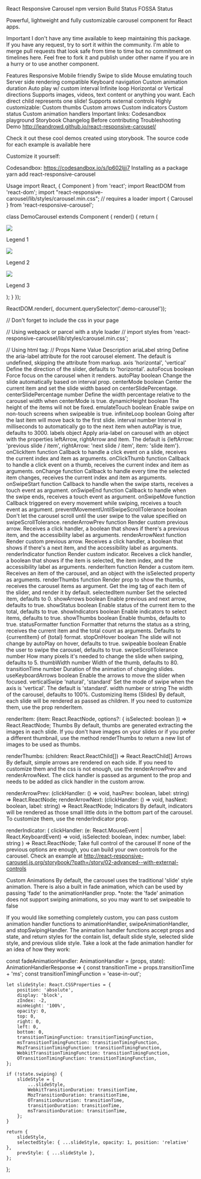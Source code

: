 React Responsive Carousel
npm version Build Status FOSSA Status

Powerful, lightweight and fully customizable carousel component for React apps.

Important
I don't have any time available to keep maintaining this package. If you have any request, try to sort it within the community. I'm able to merge pull requests that look safe from time to time but no commitment on timelines here. Feel free to fork it and publish under other name if you are in a hurry or to use another component.

Features
Responsive
Mobile friendly
Swipe to slide
Mouse emulating touch
Server side rendering compatible
Keyboard navigation
Custom animation duration
Auto play w/ custom interval
Infinite loop
Horizontal or Vertical directions
Supports images, videos, text content or anything you want. Each direct child represents one slide!
Supports external controls
Highly customizable:
Custom thumbs
Custom arrows
Custom indicators
Custom status
Custom animation handlers
Important links:
Codesandbox playground
Storybook
Changelog
Before contributing
Troubleshooting
Demo
http://leandrowd.github.io/react-responsive-carousel/

Check it out these cool demos created using storybook. The source code for each example is available here

Customize it yourself:

Codesandbox: https://codesandbox.io/s/lp602ljjj7
Installing as a package
yarn add react-responsive-carousel

Usage
import React, { Component } from 'react';
import ReactDOM from 'react-dom';
import "react-responsive-carousel/lib/styles/carousel.min.css"; // requires a loader
import { Carousel } from 'react-responsive-carousel';

class DemoCarousel extends Component {
    render() {
        return (
            <Carousel>
                <div>
                    <img src="assets/1.jpeg" />
                    <p className="legend">Legend 1</p>
                </div>
                <div>
                    <img src="assets/2.jpeg" />
                    <p className="legend">Legend 2</p>
                </div>
                <div>
                    <img src="assets/3.jpeg" />
                    <p className="legend">Legend 3</p>
                </div>
            </Carousel>
        );
    }
});

ReactDOM.render(<DemoCarousel />, document.querySelector('.demo-carousel'));

// Don't forget to include the css in your page

// Using webpack or parcel with a style loader
// import styles from 'react-responsive-carousel/lib/styles/carousel.min.css';

// Using html tag:
// <link rel="stylesheet" href="<NODE_MODULES_FOLDER>/react-responsive-carousel/lib/styles/carousel.min.css"/>
Props
Name	Value	Description
ariaLabel	string	Define the aria-label attribute for the root carousel element. The default is undefined, skipping the attribute from markup.
axis	'horizontal', 'vertical'	Define the direction of the slider, defaults to 'horizontal'.
autoFocus	boolean	Force focus on the carousel when it renders.
autoPlay	boolean	Change the slide automatically based on interval prop.
centerMode	boolean	Center the current item and set the slide width based on centerSlidePercentage.
centerSlidePercentage	number	Define the width percentage relative to the carousel width when centerMode is true.
dynamicHeight	boolean	The height of the items will not be fixed.
emulateTouch	boolean	Enable swipe on non-touch screens when swipeable is true.
infiniteLoop	boolean	Going after the last item will move back to the first slide.
interval	number	Interval in milliseconds to automatically go to the next item when autoPlay is true, defaults to 3000.
labels	object	Apply aria-label on carousel with an object with the properties leftArrow, rightArrow and item. The default is {leftArrow: 'previous slide / item', rightArrow: 'next slide / item', item: 'slide item'}.
onClickItem	function	Callback to handle a click event on a slide, receives the current index and item as arguments.
onClickThumb	function	Callback to handle a click event on a thumb, receives the current index and item as arguments.
onChange	function	Callback to handle every time the selected item changes, receives the current index and item as arguments.
onSwipeStart	function	Callback to handle when the swipe starts, receives a touch event as argument.
onSwipeEnd	function	Callback to handle when the swipe ends, receives a touch event as argument.
onSwipeMove	function	Callback triggered on every movement while swiping, receives a touch event as argument.
preventMovementUntilSwipeScrollTolerance	boolean	Don't let the carousel scroll until the user swipe to the value specified on swipeScrollTolerance.
renderArrowPrev	function	Render custom previous arrow. Receives a click handler, a boolean that shows if there's a previous item, and the accessibility label as arguments.
renderArrowNext	function	Render custom previous arrow. Receives a click handler, a boolean that shows if there's a next item, and the accessibility label as arguments.
renderIndicator	function	Render custom indicator. Receives a click handler, a boolean that shows if the item is selected, the item index, and the accessibility label as arguments.
renderItem	function	Render a custom item. Receives an item of the carousel, and an object with the isSelected property as arguments.
renderThumbs	function	Render prop to show the thumbs, receives the carousel items as argument. Get the img tag of each item of the slider, and render it by default.
selectedItem	number	Set the selected item, defaults to 0.
showArrows	boolean	Enable previous and next arrow, defaults to true.
showStatus	boolean	Enable status of the current item to the total, defaults to true.
showIndicators	boolean	Enable indicators to select items, defaults to true.
showThumbs	boolean	Enable thumbs, defaults to true.
statusFormatter	function	Formatter that returns the status as a string, receives the current item and the total count as arguments. Defaults to {currentItem} of {total} format.
stopOnHover	boolean	The slide will not change by autoPlay on hover, defaults to true.
swipeable	boolean	Enable the user to swipe the carousel, defaults to true.
swipeScrollTolerance	number	How many pixels it's needed to change the slide when swiping, defaults to 5.
thumbWidth	number	Width of the thumb, defaults to 80.
transitionTime	number	Duration of the animation of changing slides.
useKeyboardArrows	boolean	Enable the arrows to move the slider when focused.
verticalSwipe	'natural', 'standard'	Set the mode of swipe when the axis is 'vertical'. The default is 'standard'.
width	number or string	The width of the carousel, defaults to 100%.
Customizing
Items (Slides)
By default, each slide will be rendered as passed as children. If you need to customize them, use the prop renderItem.

renderItem: (item: React.ReactNode, options?: { isSelected: boolean }) => React.ReactNode;
Thumbs
By default, thumbs are generated extracting the images in each slide. If you don't have images on your slides or if you prefer a different thumbnail, use the method renderThumbs to return a new list of images to be used as thumbs.

renderThumbs: (children: React.ReactChild[]) => React.ReactChild[]
Arrows
By default, simple arrows are rendered on each side. If you need to customize them and the css is not enough, use the renderArrowPrev and renderArrowNext. The click handler is passed as argument to the prop and needs to be added as click handler in the custom arrow.

renderArrowPrev: (clickHandler: () => void, hasPrev: boolean, label: string) => React.ReactNode;
renderArrowNext: (clickHandler: () => void, hasNext: boolean, label: string) => React.ReactNode;
Indicators
By default, indicators will be rendered as those small little dots in the bottom part of the carousel. To customize them, use the renderIndicator prop.

renderIndicator: (
    clickHandler: (e: React.MouseEvent | React.KeyboardEvent) => void,
    isSelected: boolean,
    index: number,
    label: string
) => React.ReactNode;
Take full control of the carousel
If none of the previous options are enough, you can build your own controls for the carousel. Check an example at http://react-responsive-carousel.js.org/storybook/?path=/story/02-advanced--with-external-controls

Custom Animations
By default, the carousel uses the traditional 'slide' style animation. There is also a built in fade animation, which can be used by passing 'fade' to the animationHandler prop. *note: the 'fade' animation does not support swiping animations, so you may want to set swipeable to false

If you would like something completely custom, you can pass custom animation handler functions to animationHandler, swipeAnimationHandler, and stopSwipingHandler. The animation handler functions accept props and state, and return styles for the contain list, default slide style, selected slide style, and previous slide style. Take a look at the fade animation handler for an idea of how they work:

const fadeAnimationHandler: AnimationHandler = (props, state): AnimationHandlerResponse => {
    const transitionTime = props.transitionTime + 'ms';
    const transitionTimingFunction = 'ease-in-out';

    let slideStyle: React.CSSProperties = {
        position: 'absolute',
        display: 'block',
        zIndex: -2,
        minHeight: '100%',
        opacity: 0,
        top: 0,
        right: 0,
        left: 0,
        bottom: 0,
        transitionTimingFunction: transitionTimingFunction,
        msTransitionTimingFunction: transitionTimingFunction,
        MozTransitionTimingFunction: transitionTimingFunction,
        WebkitTransitionTimingFunction: transitionTimingFunction,
        OTransitionTimingFunction: transitionTimingFunction,
    };

    if (!state.swiping) {
        slideStyle = {
            ...slideStyle,
            WebkitTransitionDuration: transitionTime,
            MozTransitionDuration: transitionTime,
            OTransitionDuration: transitionTime,
            transitionDuration: transitionTime,
            msTransitionDuration: transitionTime,
        };
    }

    return {
        slideStyle,
        selectedStyle: { ...slideStyle, opacity: 1, position: 'relative' },
        prevStyle: { ...slideStyle },
    };
};